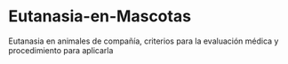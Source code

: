 # Eutanasia-en-Mascotas
Eutanasia en animales de compañía, criterios para la evaluación médica y procedimiento para aplicarla
